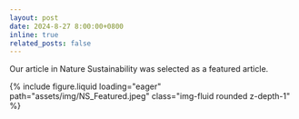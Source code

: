 ```yaml
---
layout: post
date: 2024-8-27 8:00:00+0800
inline: true
related_posts: false
---
```

Our article in Nature Sustainability was selected as a featured article.

{% include figure.liquid loading="eager" path="assets/img/NS_Featured.jpeg" class="img-fluid rounded z-depth-1" %}